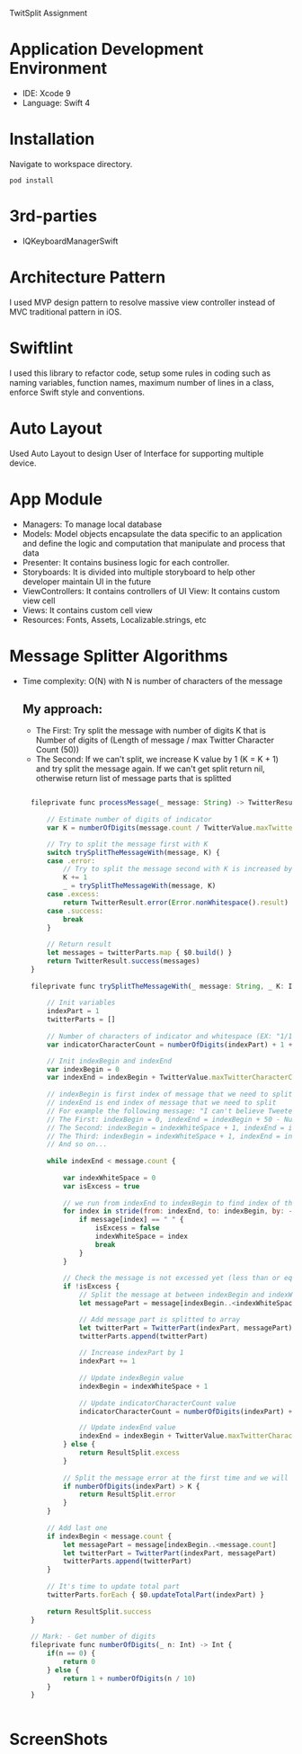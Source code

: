 TwitSplit Assignment


# Application Development Environment

+ IDE: Xcode 9
+ Language: Swift 4

# Installation

Navigate to workspace directory.
```
pod install
```

# 3rd-parties 
+ IQKeyboardManagerSwift

# Architecture Pattern

I used MVP design pattern to resolve massive view controller instead of MVC traditional pattern in iOS.

# Swiftlint

I used this library to refactor code, setup some rules in coding such as naming variables, function names, maximum number of lines in a class, enforce Swift style and conventions.

# Auto Layout

Used Auto Layout to design User of Interface for supporting multiple device.

# App Module
+ Managers: To manage local database
+ Models: Model objects encapsulate the data specific to an application and define the logic and computation that manipulate and process that data
+ Presenter: It contains business logic for each controller.
+ Storyboards: It is divided into multiple storyboard to help other developer maintain UI in the future
+ ViewControllers: It contains controllers of UI View: It contains custom view cell
+ Views: It contains custom cell view
+ Resources: Fonts, Assets, Localizable.strings, etc

# Message Splitter Algorithms
+ Time complexity: O(N) with N is number of characters of the message
  ## My approach:
  + The First: Try split the message with number of digits K that is Number of digits of (Length of message / max Twitter Character Count (50))
  + The Second: If we can't split, we increase K value by 1 (K = K + 1) and try split the message again. If we can't get split return nil, otherwise return list of message parts that is splitted
  
  
  ```js
  
    fileprivate func processMessage(_ message: String) -> TwitterResult {
        
        // Estimate number of digits of indicator
        var K = numberOfDigits(message.count / TwitterValue.maxTwitterCharacterCount)

        // Try to split the message first with K
        switch trySplitTheMessageWith(message, K) {
        case .error:
            // Try to split the message second with K is increased by 1
            K += 1
            _ = trySplitTheMessageWith(message, K)
        case .excess:
            return TwitterResult.error(Error.nonWhitespace().result)
        case .success:
            break
        }
        
        // Return result
        let messages = twitterParts.map { $0.build() }
        return TwitterResult.success(messages)
    }
    
    fileprivate func trySplitTheMessageWith(_ message: String, _ K: Int) -> ResultSplit {
        
        // Init variables
        indexPart = 1
        twitterParts = []
        
        // Number of characters of indicator and whitespace (EX: "1/1 ")
        var indicatorCharacterCount = numberOfDigits(indexPart) + 1 + K + 1 // 1 first is "/" character and 1 second is white space

        // Init indexBegin and indexEnd
        var indexBegin = 0
        var indexEnd = indexBegin + TwitterValue.maxTwitterCharacterCount - indicatorCharacterCount
        
        // indexBegin is first index of message that we need to split
        // indexEnd is end index of message that we need to split
        // For example the following message: "I can't believe Tweeter now supports chunking my messages, so I don't have to do it myself."
        // The First: indexBegin = 0, indexEnd = indexBegin + 50 - Number of characters of indicator and whitespace ("1/K " = 4) = 46. And then we run from indexEnd to indexBegin to find white space index (indexWhiteSpace) and split the message between indexBegin and indexWhiteSpace
        // The Second: indexBegin = indexWhiteSpace + 1, indexEnd = indexBegin + 50 - Number of characters of indicator and whitespace ("2/K "). The we slit the message like the first step.
        // The Third: indexBegin = indexWhiteSpace + 1, indexEnd = indexBegin + 50 - Number of characters of indicator and whitespace ("3/K "). The we slit the message like the first step.
        // And so on...
        
        while indexEnd < message.count {
            
            var indexWhiteSpace = 0
            var isExcess = true
            
            // we run from indexEnd to indexBegin to find index of the whitespace
            for index in stride(from: indexEnd, to: indexBegin, by: -1) {
                if message[index] == " " {
                    isExcess = false
                    indexWhiteSpace = index
                    break
                }
            }
            
            // Check the message is not excessed yet (less than or equal 50 characters) and split that message
            if !isExcess {
                // Split the message at between indexBegin and indexWhiteSpace
                let messagePart = message[indexBegin..<indexWhiteSpace]

                // Add message part is splitted to array
                let twitterPart = TwitterPart(indexPart, messagePart)
                twitterParts.append(twitterPart)
                
                // Increase indexPart by 1
                indexPart += 1
                
                // Update indexBegin value
                indexBegin = indexWhiteSpace + 1
                
                // Update indicatorCharacterCount value
                indicatorCharacterCount = numberOfDigits(indexPart) + 1 + K + 1

                // Update indexEnd value
                indexEnd = indexBegin + TwitterValue.maxTwitterCharacterCount - indicatorCharacterCount
            } else {
                return ResultSplit.excess
            }
            
            // Split the message error at the first time and we will split the message at the second time by increasing K by 1
            if numberOfDigits(indexPart) > K {
                return ResultSplit.error
            }
        }
        
        // Add last one
        if indexBegin < message.count {
            let messagePart = message[indexBegin..<message.count]
            let twitterPart = TwitterPart(indexPart, messagePart)
            twitterParts.append(twitterPart)
        }
        
        // It's time to update total part
        twitterParts.forEach { $0.updateTotalPart(indexPart) }
        
        return ResultSplit.success
    }
    
    // Mark: - Get number of digits
    fileprivate func numberOfDigits(_ n: Int) -> Int {
        if(n == 0) {
            return 0
        } else {
            return 1 + numberOfDigits(n / 10)
        }
    }
    
  ```
# ScreenShots


